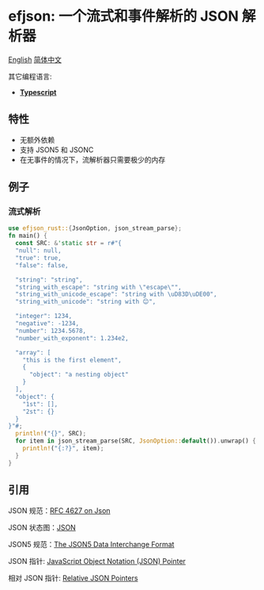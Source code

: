 # efjson: 一个流式和事件解析的 JSON 解析器

[English](./README.md) [简体中文](./README.zh.md)

其它编程语言:

- [**Typescript**](https://github.com/DreamPast/efjson)

## 特性

- 无额外依赖
- 支持 JSON5 和 JSONC
- 在无事件的情况下，流解析器只需要极少的内存

## 例子

### 流式解析

```rust
use efjson_rust::{JsonOption, json_stream_parse};
fn main() {
  const SRC: &'static str = r#"{
  "null": null,
  "true": true,
  "false": false,

  "string": "string",
  "string_with_escape": "string with \"escape\"",
  "string_with_unicode_escape": "string with \uD83D\uDE00",
  "string_with_unicode": "string with 😊",

  "integer": 1234,
  "negative": -1234,
  "number": 1234.5678,
  "number_with_exponent": 1.234e2,

  "array": [
    "this is the first element",
    {
      "object": "a nesting object"
    }
  ],
  "object": {
    "1st": [],
    "2st": {}
  }
}"#;
  println!("{}", SRC);
  for item in json_stream_parse(SRC, JsonOption::default()).unwrap() {
    println!("{:?}", item);
  }
}
```

## 引用

JSON 规范：[RFC 4627 on Json](https://www.ietf.org/rfc/rfc4627.txt)

JSON 状态图：[JSON](https://www.json.org/)

JSON5 规范：[The JSON5 Data Interchange Format](https://spec.json5.org/)

JSON 指针: [JavaScript Object Notation (JSON) Pointer](https://datatracker.ietf.org/doc/html/rfc6901)

相对 JSON 指针: [Relative JSON Pointers](https://datatracker.ietf.org/doc/html/draft-bhutton-relative-json-pointer-00)
